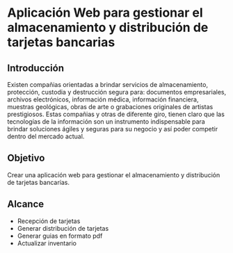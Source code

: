 # Aplicación Web para gestionar el almacenamiento y distribución de tarjetas bancarias

## Introducción

Existen compañias orientadas a brindar servicios de almacenamiento, protección, custodia y destrucción segura para: documentos empresariales, archivos electrónicos, información médica, información financiera, muestras geológicas, obras de arte o grabaciones originales de artistas prestigiosos. Estas compañias y otras de diferente giro, tienen claro que las tecnologías de la información son un instrumento indispensable para brindar soluciones ágiles y seguras para su negocio y así poder competir dentro del mercado actual.

## Objetivo
Crear una aplicación web para gestionar el almacenamiento y distribución de tarjetas bancarías.

## Alcance

* Recepción de tarjetas
* Generar distribución de tarjetas
* Generar guias en formato pdf
* Actualizar inventario

